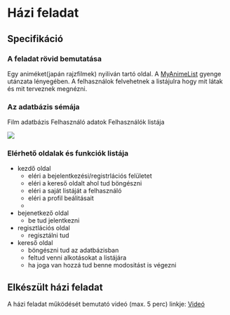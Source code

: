 # Házi feladat

## Specifikáció

### A feladat rövid bemutatása

Egy animéket(japán rajzfilmek) nyiliván tartó oldal. A [MyAnimeList](https://myanimelist.net) gyenge utánzata lényegében. A felhasználok felvehetnek a listájulra hogy mit látak és mit terveznek megnézni.

### Az adatbázis sémája

Film adatbázis
Felhasználó adatok
Felhasználók listája

![](schema.png)

### Elérhető oldalak és funkciók listája

- kezdő oldal
    - eléri a bejelentkezési/registrlációs felületet
    - eléri a kereső oldalt ahol tud böngészni
    - eléri a saját listáját a felhasználó
    - eléri a profil beálitásait
    -
- bejenetkező oldal
    - be tud jelentkezni
- regisztlációs oldal
    - regisztálni tud
- kereső oldal
  - böngészni tud az adatbázisban
  - feltud venni alkotásokat a listájára
  - ha joga van hozzá tud benne modositást is végezni

## Elkészült házi feladat

A házi feladat működését bemutató videó (max. 5 perc) linkje: [Videó](https://...) 
